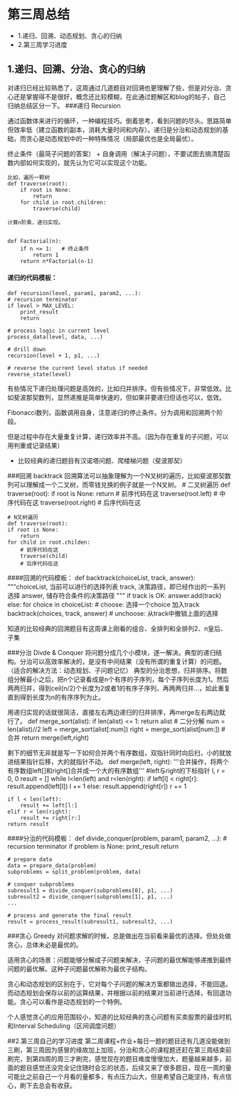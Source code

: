 # 第三周总结
* 1.递归、回溯、动态规划、贪心的归纳
* 2.第三周学习进度


## 1.递归、回溯、分治、贪心的归纳
对递归已经比较熟悉了，这周通过几道题目对回溯也更理解了些，但是对分治、贪心还是掌握得不是很好，概念还比较模糊，在此通过题解区和blog的帖子，自己归纳总结区分一下。
###递归 Recursion

通过函数体来进行的循环，一种编程技巧。倒着思考，看到问题的尽头。思路简单但效率低（建立函数的副本，消耗大量时间和内存）。递归是分治和动态规划的基础，而贪心是动态规划中的一种特殊情况（局部最优也是全局最优）。

终止条件（最简子问题的答案） + 自身调用（解决子问题），不要试图去搞清楚函数内部如何实现的，就先认为它可以实现这个功能。



	比如，遍历一颗树
	def traverse(root):
		if root is None:
			return
		for child in root.children:
			traverse(child)

	计算n阶乘，递归实现。


	def Factorial(n):
		if n <= 1:   # 终止条件
			return 1
		return n*Factorial(n-1)

#### 递归的代码模板：
	def recursion(level, param1, param2, ...):
    # recursion terminator
    if level > MAX_LEVEL:
        print_result
        return
     
    # process logic in current level
    process_data(level, data, ...)
     
    # drill down
    recursion(level + 1, p1, ...)
 
    # reverse the current level status if needed
    reverse_state(level)


有些情况下递归处理问题是高效的，比如归并排序。但有些情况下，非常低效。比如斐波那契数列，显然递推是简单快速的，但如果非要递归但话也可以，低效。

Fibonacci数列，函数调用自身，注意递归的停止条件。分为调用和回溯两个阶段。

但是过程中存在大量重复计算，递归效率并不高。（因为存在重复的子问题，可以用判重或记录结果）

*  比较经典的递归题目有汉诺塔问题、爬楼梯问题（斐波那契）

###回溯 backtrack
回溯算法可以抽象理解为一个N叉树的遍历，比如斐波那契数列可以理解成一个二叉树，而零钱兑换的例子就是一个N叉树。
	# 二叉树遍历
	def traverse(root):
    if root is None:
        return
    # 前序代码在这
    traverse(root.left)
    # 中序代码在这
    traverse(root.right)
    # 后序代码在这
 
	# N叉树遍历
	def traverse(root):
    if root is None:
        return
    for child in root.childen:
        # 前序代码在这
        traverse(child)
        # 后序代码在这

####回溯的代码模板：
	def backtrack(choiceList, track, answer):
    """choiceList, 当前可以进行的选择列表
        track, 决策路径，即已经作出的一系列选择
        answer, 储存符合条件的决策路径
    """
    if track is OK:
        answer.add(track)
    else:
        for choice in choiceList:
            # choose: 选择一个choice 加入track
            backtrack(choices, track, answer)
            # unchoose: 从track中撤销上面的选择

知道的比较经典的回溯题目有这周课上刚看的组合、全排列和全排列2、n皇后、子集

###分治 Divde & Conquer
将问题分成几个小模块，逐一解决。典型的递归结构。分治可以高效率解决的，是没有中间结果（没有所谓的重复计算）的问题。　（适合的解决方法：动态规划、子问题记忆）
典型的分治思想，归并排序。将数组分解最小之后，把n个记录看成是n个有序的子序列，每个子序列长度为1。然后两两归并，得到ceil(n/2)个长度为2或者1的有序子序列，再两两归并...，如此重复直到得到长度为n的有序序列为止。

用递归实现的话就很简洁，直接左右两边递归的归并排序，再merge左右两边就行了。
	def merge_sort(alist):
    if len(alist) <= 1:
        return alist
    # 二分分解
    num = len(alist)//2
    left = merge_sort(alist[:num])
    right = merge_sort(alist[num:])
    # 合并
    return merge(left,right)

剩下的细节无非就是写一下如何合并两个有序数组，双指针同时向后扫，小的就放进结果指针后移，大的就指针不动。
	def merge(left, right):
    '''合并操作，将两个有序数组left[]和right[]合并成一个大的有序数组'''
    #left与right的下标指针
    l, r = 0, 0
    result = []
    while l<len(left) and r<len(right):
        if left[l] < right[r]:
            result.append(left[l])
            l += 1
        else:
            result.append(right[r])
            r += 1
  
    if l < len(left):
        result += left[l:]
    elif r < len(right):
        result += right[r:]
    return result


####分治的代码模板：
	def divide_conquer(problem, param1, param2, ...):
    # recursion terminator
    if problem is None:
        print_result
        return
     
    # prepare data
    data = prepare_data(problem)
    subproblems = split_problem(problem, data)
     
    # conquer subproblems
    subresult1 = divide_conquer(subproblems[0], p1, ...)
    subresult2 = divide_conquer(subproblems[1], p1, ...)
    ...
     
    # process and generate the final result
    result = process_result(subresult1, subresult2, ...)

###贪心 Greedy
对问题求解的时候，总是做出在当前看来最优的选择。但处处做贪心，总体未必是最优的。

适用贪心的场景：问题能够分解成子问题来解决，子问题的最优解能够递推到最终问题的最优解。这种子问题最优解称为最优子结构。

贪心和动态规划的区别在于，它对每个子问题的解决方案都做出选择，不能回退。而动态规划会保存以前的运算结果，并根据以前的结果对当前进行选择，有回退功能。贪心可以看作是动态规划的一个特例。

个人感觉贪心的应用范围较小，知道的比较经典的贪心问题有买卖股票的最佳时机和Interval Scheduling（区间调度问题）

##2.第三周自己的学习进度
第二周课程+作业+每日一题的题目还有几道没能做到三刷，第三周因为感冒的缘故加上加班，分治和贪心的课程题还赶在第三周结束前刷完，到第四周的周三才刷完，感觉现在的题目难度慢慢加大，题量越来越多，前面的题目感觉还没完全记住随时会忘的状态，后续又来了很多题目，现在一周的量可能比之前自己一个月看的量都多，有点压力山大，但是希望自己能坚持，有点信心，刷下去总会有收获。